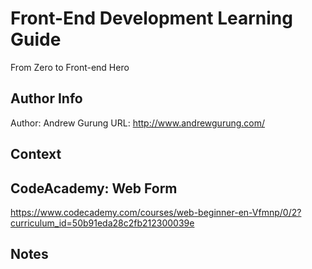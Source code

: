 # Front-End Development Learning Guide
From Zero to Front-end Hero

Author Info
-----------
Author: Andrew Gurung
URL: http://www.andrewgurung.com/

Context
-----------------
## CodeAcademy: Web Form
https://www.codecademy.com/courses/web-beginner-en-Vfmnp/0/2?curriculum_id=50b91eda28c2fb212300039e

Notes
-----------------
